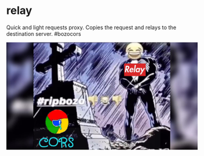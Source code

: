 # relay

Quick and light requests proxy. Copies the request and relays to the destination server. #bozocors

![bozo cors](https://raw.githubusercontent.com/freitzzz/cinderela/master/memes/bozocors.jpg)